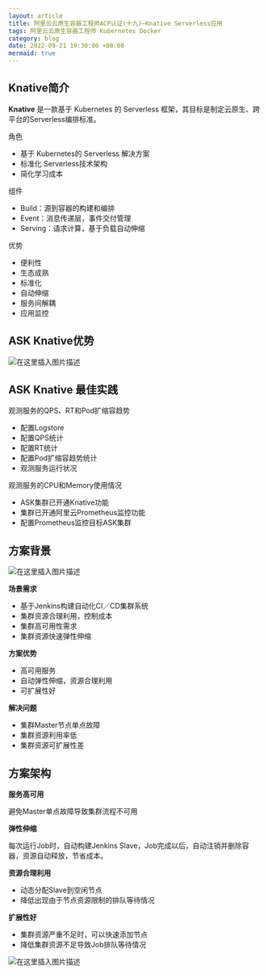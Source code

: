 ```yaml
---
layout: article
title: 阿里云云原生容器工程师ACP认证(十九)—Knative Serverless应用
tags: 阿里云云原生容器工程师 Kubernetes Docker
category: blog
date: 2022-09-21 19:30:00 +08:00
mermaid: true
---
```


## Knative简介
**Knative** 是一款基于 Kubernetes 的 Serverless 框架，其目标是制定云原生、跨平台的Serverless编排标准。

角色
- 基于 Kubernetes的 Serverless 解决方案
- 标准化 Serverless技术架构
- 简化学习成本

组件
- Build：源到容器的构建和编排
- Event：消息传递层，事件交付管理
- Serving：请求计算，基于负载自动伸缩

优势
- 便利性
- 生态成熟
- 标准化
- 自动伸缩
- 服务间解耦
- 应用监控

## ASK Knative优势

![在这里插入图片描述](https://img-blog.csdnimg.cn/4b48e4ebdf3b40fdbbd2c9475b878850.png)

## ASK Knative 最佳实践

观测服务的QPS、RT和Pod扩缩容趋势
- 配置Logstore
- 配置QPS统计
- 配置RT统计
- 配置Pod扩缩容趋势统计
- 观测服务运行状况

观测服务的CPU和Memory使用情况
- ASK集群已开通Knative功能
- 集群已开通阿里云Prometheus监控功能
- 配置Prometheus监控目标ASK集群

## 方案背景

![在这里插入图片描述](https://img-blog.csdnimg.cn/123644e3e61b408d833173ceaa8d7f43.png)


**场景需求**

- 基于Jenkins构建自动化CI／CD集群系统
- 集群资源合理利用，控制成本
- 集群高可用性需求
- 集群资源快速弹性伸缩

**方案优势**

- 高可用服务
- 自动弹性伸缩，资源合理利用
- 可扩展性好

**解决问题**

- 集群Master节点单点故障
- 集群资源利用率低
- 集群资源可扩展性差

## 方案架构

**服务高可用**

避免Master单点故障导致集群流程不可用

**弹性伸缩**

每次运行Job时，自动构建Jenkins Slave，Job完成以后，自动注销并删除容器，资源自动释放，节省成本。

**资源合理利用**

- 动态分配Slave到空闲节点
- 降低出现由于节点资源限制的排队等待情况

**扩展性好**

- 集群资源严重不足时，可以快速添加节点
- 降低集群资源不足导致Job排队等待情况

![在这里插入图片描述](https://img-blog.csdnimg.cn/cf4e7608c8ce473088bdcc4350ded6e2.png)

